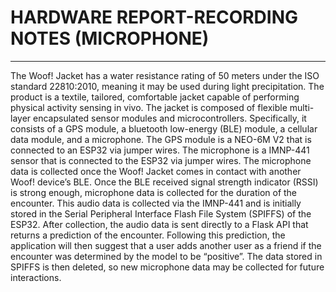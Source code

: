# HARDWARE REPORT-RECORDING NOTES (MICROPHONE)
****
The Woof! Jacket has a water resistance rating of 50 meters under the ISO standard 22810:2010, meaning it may be used during light precipitation. The product is a textile, tailored, comfortable jacket capable of performing physical activity sensing in vivo. The jacket is composed of flexible multi-layer encapsulated sensor modules and microcontrollers. Specifically, it consists of a GPS module, a bluetooth low-energy (BLE) module, a cellular data module, and a microphone. The GPS module is a NEO-6M V2 that is connected to an ESP32 via jumper wires. The microphone is a IMNP-441 sensor that is connected to the ESP32 via jumper wires. The microphone data is collected once the Woof! Jacket comes in contact with another Woof! device’s BLE. Once the BLE received signal strength indicator (RSSI) is strong enough, microphone data is collected for the duration of the encounter. This audio data is collected via the IMNP-441 and is initially stored in the Serial Peripheral Interface Flash File System (SPIFFS) of the ESP32. After collection, the audio data is sent directly to a Flask API that returns a prediction of the encounter. Following  this prediction, the application will then suggest that a user adds another user as a friend if the encounter was determined by the model to be “positive”. The data stored in SPIFFS is then deleted, so new microphone data may be collected for future interactions.

